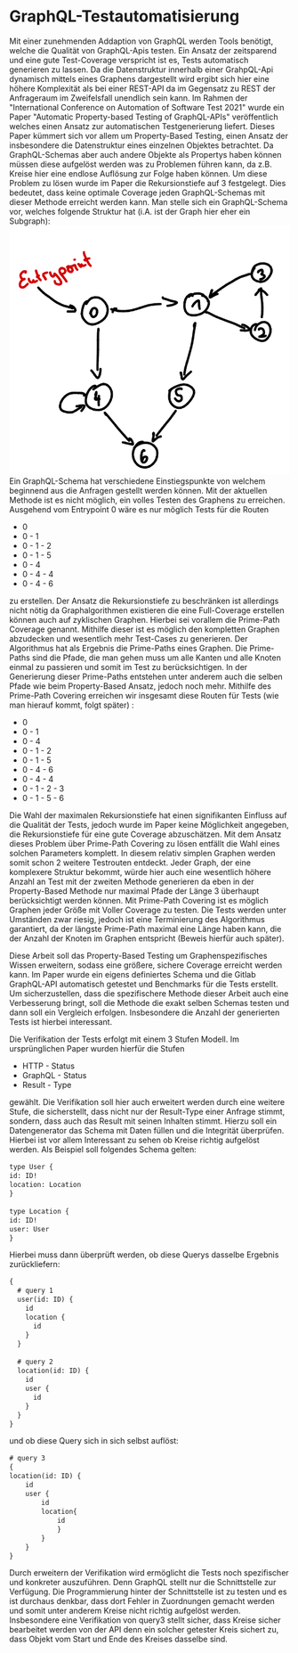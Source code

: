 # GraphQL-Testautomatisierung

Mit einer zunehmenden Addaption von GraphQL werden Tools benötigt, welche die Qualität von GraphQL-Apis testen.
Ein Ansatz der zeitsparend und eine gute Test-Coverage verspricht ist es, Tests automatisch generieren zu lassen. 
Da die Datenstruktur innerhalb einer GrahpQL-Api dynamisch mittels eines Graphens dargestellt wird ergibt sich hier 
eine höhere Komplexität als bei einer REST-API da im Gegensatz zu REST der Anfrageraum im Zweifelsfall unendlich sein kann.
Im Rahmen der "International Conference on Automation of Software Test 2021" wurde ein Paper "Automatic Property-based Testing of GraphQL-APIs" veröffentlich
welches einen Ansatz zur automatischen Testgenerierung liefert. 
Dieses Paper kümmert sich vor allem um Property-Based Testing, einen Ansatz der insbesondere die Datenstruktur eines einzelnen 
Objektes betrachtet. Da GraphQL-Schemas aber auch andere Objekte als Propertys haben können müssen diese aufgelöst werden was zu Problemen
führen kann, da z.B. Kreise hier eine endlose Auflösung zur Folge haben können. Um diese Problem zu lösen wurde im Paper die Rekursionstiefe
auf 3 festgelegt. Dies bedeutet, dass keine optimale Coverage jeden GraphQL-Schemas mit dieser Methode erreicht werden kann. 
Man stelle sich ein GraphQL-Schema vor, welches folgende Struktur hat (i.A. ist der Graph hier eher ein Subgraph): 
![zyklischer Graph](docs/images/graphs/graph.png)
Ein GraphQL-Schema hat verschiedene Einstiegspunkte von welchem beginnend aus die Anfragen gestellt werden können. 
Mit der aktuellen Methode ist es nicht möglich, ein volles Testen des Graphens zu erreichen. 
Ausgehend vom Entrypoint 0 wäre es nur möglich Tests für die Routen 

* 0
* 0 - 1 
* 0 - 1 - 2
* 0 - 1 - 5
* 0 - 4
* 0 - 4 - 4
* 0 - 4 - 6

zu erstellen. Der Ansatz die Rekursionstiefe zu beschränken ist allerdings nicht nötig da Graphalgorithmen existieren die eine 
Full-Coverage erstellen können auch auf zyklischen Graphen. Hierbei sei vorallem die Prime-Path Coverage genannt. 
Mithilfe dieser ist es möglich den kompletten Graphen abzudecken und wesentlich mehr Test-Cases zu generieren. Der Algorithmus hat 
als Ergebnis die Prime-Paths eines Graphen. Die Prime-Paths sind die Pfade, die man gehen muss um alle Kanten und alle Knoten einmal zu passieren und somit
im Test zu berücksichtigen. In der Generierung dieser Prime-Paths entstehen unter anderem auch die selben Pfade wie beim Property-Based Ansatz, jedoch noch mehr. 
Mithilfe des Prime-Path Covering erreichen wir insgesamt diese Routen für Tests (wie man hierauf kommt, folgt später) :

* 0
* 0 - 1 
* 0 - 4
* 0 - 1 - 2
* 0 - 1 - 5
* 0 - 4 - 6
* 0 - 4 - 4
* 0 - 1 - 2 - 3
* 0 - 1 - 5 - 6

Die Wahl der maximalen Rekursionstiefe hat einen signifikanten Einfluss auf die 
Qualität der Tests, jedoch wurde im Paper keine Möglichkeit angegeben, die Rekursionstiefe für eine gute Coverage abzuschätzen. 
Mit dem Ansatz dieses Problem über Prime-Path Covering zu lösen entfällt die Wahl eines solchen Parameters komplett.
In diesem relativ simplen Graphen werden somit schon 2 weitere Testrouten entdeckt.
Jeder Graph, der eine komplexere Struktur bekommt, würde hier auch eine wesentlich höhere 
Anzahl an Test mit der zweiten Methode generieren da eben in der Property-Based Methode nur maximal Pfade der Länge 3 überhaupt berücksichtigt werden können. Mit Prime-Path Covering ist es möglich
Graphen jeder Größe mit Voller Coverage zu testen. Die Tests werden unter Umständen zwar riesig, jedoch ist eine Terminierung des Algorithmus garantiert, da der längste Prime-Path maximal eine Länge 
haben kann, die der Anzahl der Knoten im Graphen entspricht (Beweis hierfür auch später).

Diese Arbeit soll das Property-Based Testing um Graphenspezifisches Wissen erweitern, sodass eine größere, sichere Coverage erreicht werden kann. 
Im Paper wurde ein eigens definiertes Schema und die Gitlab GraphQL-API automatisch getestet und Benchmarks für die Tests erstellt. 
Um sicherzustellen, dass die spezifischere Methode dieser Arbeit auch eine Verbesserung bringt, soll die Methode die exakt selben 
Schemas testen und dann soll ein Vergleich erfolgen. Insbesondere die Anzahl der generierten Tests ist hierbei interessant. 

Die Verifikation der Tests erfolgt mit einem 3 Stufen Modell. Im ursprünglichen Paper wurden hierfür die Stufen

* HTTP - Status
* GraphQL - Status
* Result - Type 

gewählt. Die Verifikation soll hier auch erweitert werden durch eine weitere Stufe, die sicherstellt, dass nicht nur der
Result-Type einer Anfrage stimmt, sondern, dass auch das Result mit seinen Inhalten stimmt. Hierzu soll ein Datengenerator das 
Schema mit Daten füllen und die Integrität überprüfen. Hierbei ist vor allem Interessant zu sehen ob Kreise richtig aufgelöst werden.
Als Beispiel soll folgendes Schema gelten: 

```
type User {
id: ID!
location: Location
}

type Location {
id: ID!
user: User
}
```
Hierbei muss dann überprüft werden, ob diese Querys dasselbe Ergebnis zurückliefern:
```
{
  # query 1
  user(id: ID) {
    id
    location {
      id
    }
  }

  # query 2
  location(id: ID) {
    id
    user {
      id
    }
  }
}
```
und ob diese Query sich in sich selbst auflöst: 
```
# query 3
{
location(id: ID) {
    id
    user {
        id
        location{
            id
            }
        }
    }
}    

```
Durch erweitern der Verifikation wird ermöglicht die Tests noch spezifischer und konkreter auszuführen. 
Denn GraphQL stellt nur die Schnittstelle zur Verfügung. Die Programmierung hinter der Schnittstelle ist zu testen und es ist 
durchaus denkbar, dass dort Fehler in Zuordnungen gemacht werden und somit unter anderem Kreise nicht richtig aufgelöst werden.
Insbesondere eine Verifikation von query3 stellt sicher, dass Kreise sicher bearbeitet werden von der API denn ein solcher getester Kreis
sichert zu, dass Objekt vom Start und Ende des Kreises dasselbe sind. 

